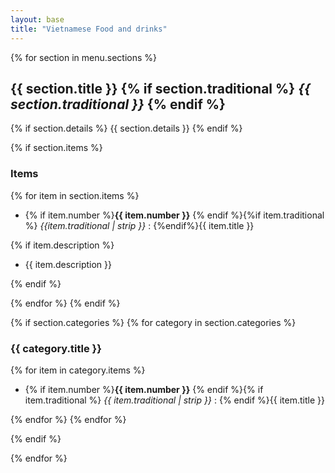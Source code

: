 ```yaml
---
layout: base
title: "Vietnamese Food and drinks"
---
```

<!-- Each menu section begins here /-->
{% for section in menu.sections %}

## {{ section.title }} {% if section.traditional %} _{{ section.traditional }}_ {% endif %}

<!-- Include the details section under the heading/-->
{% if section.details %}
{{ section.details }}
{% endif %}

<!-- Each section has a list of items /-->
{% if section.items %}

### Items

{% for item in section.items %}

- {% if item.number %}**{{ item.number }}** {% endif %}{%if item.traditional %} _{{item.traditional | strip }}_ : {%endif%}{{ item.title }}

{% if item.description %}

  - {{ item.description }}

{% endif %}

{% endfor %}
{% endif %}

<!-- Beverages has items in categories /-->
{% if section.categories %}
{% for category in section.categories %}

### {{ category.title }}

{% for item in category.items %}

- {% if item.number %}**{{ item.number }}** {% endif %}{% if item.traditional %} _{{ item.traditional | strip }}_ : {% endif %}{{ item.title }}

{% endfor %}
{% endfor %}

{% endif %}

{% endfor %}
